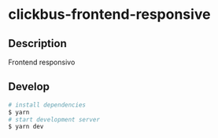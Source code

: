# clickbus-frontend-responsive

## Description

Frontend responsivo

## Develop

```bash
# install dependencies
$ yarn
# start development server
$ yarn dev
```

